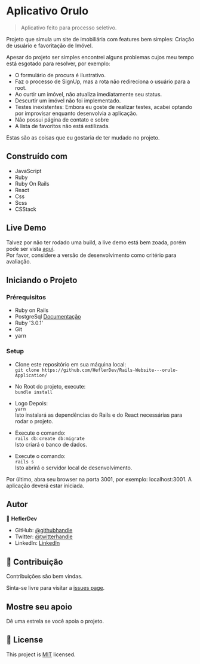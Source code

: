 
# Aplicativo Orulo

> Aplicativo feito para processo seletivo.

Projeto que simula um site de imobiliária com features bem simples: Criação de usuário e favoritação de Imóvel.

Apesar do projeto ser simples encontrei alguns problemas cujos meu tempo está esgotado para resolver, por exemplo:
- O formulário de procura é ilustrativo.
- Faz o processo de SignUp, mas a rota não redireciona o usuário para a root.
- Ao curtir um imóvel, não atualiza imediatamente seu status.
- Descurtir um imóvel não foi implementado.
- Testes inexistentes: Embora eu goste de realizar testes, acabei optando por improvisar enquanto desenvolvia a aplicação.
- Não possui página de contato e sobre
- A lista de favoritos não está estilizada.

Estas são as coisas que eu gostaria de ter mudado no projeto.

## Construído com

- JavaScript
- Ruby
- Ruby On Rails
- React
- Css
- Scss
- CSStack

## Live Demo

Talvez por não ter rodado uma build, a live demo está bem zoada, porém pode ser vista [aqui](https://oruloapp.herokuapp.com/). <br>
Por favor, considere a versão de desenvolvimento como critério para avaliação.

## Iniciando o Projeto

### Prérequisitos
- Ruby on Rails
- PostgreSql [Documentação](https://www.postgresql.org/docs/)
- Ruby '3.0.1'
- Git
- yarn

### Setup

- Clone este repositório em sua máquina local: <br>
`git clone https://github.com/HeflerDev/Rails-Website---orulo-Application/` <br>

- No Root do projeto, execute: <br>
`bundle install` <br>
- Logo Depois: <br>
`yarn`<br>
Isto instalará as dependências do Rails e do React necessárias para rodar o projeto. <br>

- Execute o comando: <br>
`rails db:create db:migrate` <br>
Isto criará o banco de dados. <br>

- Execute o comando: <br>
`rails s`<br>
Isto abrirá o servidor local de desenvolvimento.<br>

Por último, abra seu browser na porta 3001, por exemplo: localhost:3001. A aplicação deverá estar iniciada.

## Autor

👤 **HeflerDev**

- GitHub: [@githubhandle](https://github.com/heflerdev)
- Twitter: [@twitterhandle](https://twitter.com/heflerdev)
- LinkedIn: [LinkedIn](https://linkedin.com/in/heflerdev)

## 🤝 Contribuição

  Contribuições são bem vindas.

  Sinta-se livre para visitar a [issues page](https://github.com/HeflerDev/heflerdev-bookstore/issues).

## Mostre seu apoio

Dê uma estrela se você apoia o projeto.

## 📝 License

This project is [MIT](https://opensource.org/licenses/MIT) licensed.
